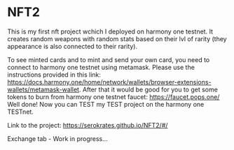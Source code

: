 # NFT2
This is my first nft project wchich I deployed on harmony one testnet. It creates random weapons with random stats based on their lvl of rarity (they appearance is also connected to their rarity).

To see minted cards and to mint and send your own card, you need to connect to harmony one testnet using metamask. 
Please use the instructions provided in this link: 
  https://docs.harmony.one/home/network/wallets/browser-extensions-wallets/metamask-wallet. 
After that it would be good for you to get some tokens to burn from harmony one testnet faucet:
  https://faucet.pops.one/
Well done! Now you can TEST my TEST project on the harmony one TESTnet. 

Link to the project: https://serokrates.github.io/NFT2/#/




Exchange tab - Work in progress...
